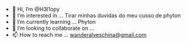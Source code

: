 - 👋 Hi, I’m @H3l1opy
- 👀 I’m interested in ... Tirar minhas duvidas do meu cusso de phyton
- 🌱 I’m currently learning ... Phyton
- 💞️ I’m looking to collaborate on ...
- 📫 How to reach me ... wanderalveschina@gmail.com

<!---
H3l1opy/H3l1opy is a ✨ special ✨ repository because its `README.md` (this file) appears on your GitHub profile.
You can click the Preview link to take a look at your changes.
--->
